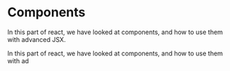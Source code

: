 # Components

In this part of react, we have looked at components, and how to use them with advanced JSX.

In this part of react, we have looked at components, and how to use them with ad